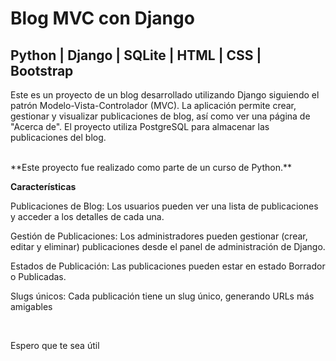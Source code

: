 # Blog MVC con Django
## Python | Django | SQLite | HTML | CSS | Bootstrap
<p>Este es un proyecto de un blog desarrollado utilizando Django siguiendo el patrón Modelo-Vista-Controlador (MVC). La aplicación permite crear, gestionar y visualizar publicaciones de blog, así como ver una página de "Acerca de". El proyecto utiliza PostgreSQL para almacenar las publicaciones del blog.</p>
<br>
**Este proyecto fue realizado como parte de un curso de Python.**

**Características**

<p>Publicaciones de Blog: Los usuarios pueden ver una lista de publicaciones y acceder a los detalles de cada una.</p>
<p>Gestión de Publicaciones: Los administradores pueden gestionar (crear, editar y eliminar) publicaciones desde el panel de administración de Django.</p>
<p>Estados de Publicación: Las publicaciones pueden estar en estado Borrador o Publicadas.</p>
<p>Slugs únicos: Cada publicación tiene un slug único, generando URLs más amigables</p>
<br>
<p>Espero que te sea útil</p>

